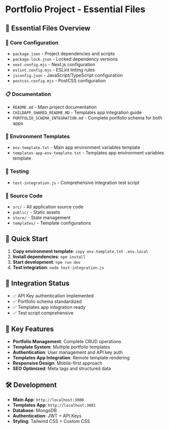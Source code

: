 # Portfolio Project - Essential Files

## 📁 **Essential Files Overview**

### 🔧 **Core Configuration**
- `package.json` - Project dependencies and scripts
- `package-lock.json` - Locked dependency versions
- `next.config.mjs` - Next.js configuration
- `eslint.config.mjs` - ESLint linting rules
- `jsconfig.json` - JavaScript/TypeScript configuration
- `postcss.config.mjs` - PostCSS configuration

### 📋 **Documentation**
- `README.md` - Main project documentation
- `CHILDAPP_SHARED_README.MD` - Templates app integration guide
- `PORTFOLIO_SCHEMA_INTEGRATION.md` - Complete portfolio schema for both apps

### 🔑 **Environment Templates**
- `env-template.txt` - Main app environment variables template
- `templates-app-env-template.txt` - Templates app environment variables template

### 🧪 **Testing**
- `test-integration.js` - Comprehensive integration test script

### 📁 **Source Code**
- `src/` - All application source code
- `public/` - Static assets
- `store/` - State management
- `templates/` - Template configurations

## 🚀 **Quick Start**

1. **Copy environment template**: `copy env-template.txt .env.local`
2. **Install dependencies**: `npm install`
3. **Start development**: `npm run dev`
4. **Test integration**: `node test-integration.js`

## 🔗 **Integration Status**

- ✅ API Key authentication implemented
- ✅ Portfolio schema standardized
- ✅ Templates app integration ready
- ✅ Test script comprehensive

## 📝 **Key Features**

- **Portfolio Management**: Complete CRUD operations
- **Template System**: Multiple portfolio templates
- **Authentication**: User management and API key auth
- **Templates App Integration**: Remote template rendering
- **Responsive Design**: Mobile-first approach
- **SEO Optimized**: Meta tags and structured data

## 🛠️ **Development**

- **Main App**: `http://localhost:3000`
- **Templates App**: `http://localhost:3001`
- **Database**: MongoDB
- **Authentication**: JWT + API Keys
- **Styling**: Tailwind CSS + Custom CSS
